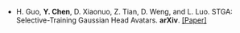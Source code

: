 - H. Guo, <strong>Y. Chen</strong>, D. Xiaonuo, Z. Tian, D. Weng, and L. Luo. STGA: Selective-Training Gaussian Head Avatars. <strong>arXiv</strong>. [[Paper]](https://arxiv.org/abs/2503.05196)

